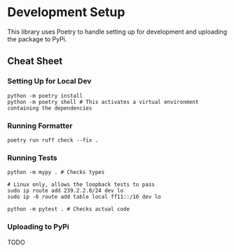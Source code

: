 # Development Setup

This library uses Poetry to handle setting up for development and uploading the package to PyPi.

## Cheat Sheet

### Setting Up for Local Dev
```
python -m poetry install
python -m poetry shell # This activates a virtual environment containing the dependencies
```

### Running Formatter
```
poetry run ruff check --fix .
```

### Running Tests
```
python -m mypy . # Checks types

# Linux only, allows the loopback tests to pass
sudo ip route add 239.2.2.0/24 dev lo
sudo ip -6 route add table local ff11::/16 dev lo

python -m pytest . # Checks actual code
```

### Uploading to PyPi
TODO